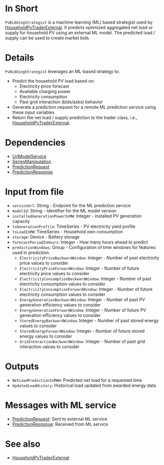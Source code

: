 # In Short

`PvBiddingStrategist` is a machine learning (ML) based strategist used by [HouseholdPvTraderExternal](../Agents/HouseholdPvTraderExternal.md).
It predicts optimized aggregated net load or supply for household PV using an external ML model.
The predicted load / supply can be used to create market bids.

# Details

`PvBiddingStrategist` leverages an ML-based strategy to:

- Predict the household PV load based on:
    - Electricity price forecast
    - Available charging power
    - Electricity consumption
    - Past grid interaction (bids/asks) behavior
- Generate a prediction request for a remote ML prediction service using these input variables
- Return the net load / supply prediction to the trader class, i.e., [HouseholdPvTraderExternal](../Agents/HouseholdPvTraderExternal.md).

# Dependencies

* [UrlModelService](../Util/UrlModelService.md)
* [SeriesManipulation](../Util/SeriesManipulation.md)
* [PredictionRequest](../Comms/PredictionRequest.md)
* [PredictionResponse](../Comms/PredictionResponse.md)

# Input from file

* `serviceUrl`: String - Endpoint for the ML prediction service
* `modelId`: String - Identifier for the ML model version
* `installedGenerationPowerInMW`: Integer - installed PV generation capacity
* `tsGenerationProfile`: TimeSeries - PV electricity yield profile
* `tsLoadInMW`: TimeSeries - Household own consumption 
* `storage`: Device - Battery storage
* `forecastPeriodInHours`: Integer - How many hours ahead to predict
* `predictionWindows`: Group - Configuration of time windows for features used in prediction:
    * `ElectricityPriceBackwardWindow`: Integer - Number of past electricity price values to consider
    * `ElectricityPriceForwardWindow`: Integer - Number of future electricity price values to consider
    * `ElectricityConsumptionBackwardWindow`: Integer - Number of past electricity consumption values to consider
    * `ElectricityConsumptionForwardWindow`: Integer - Number of future electricity consumption values to consider
    * `EnergyGenerationBackwardWindow`: Integer - Number of past PV generation efficiency values to consider
    * `EnergyGenerationForwardWindow`: Integer - Number of future PV generation efficiency values to consider
    * `StoredEnergyBackwardWindow`: Integer - Number of past stored energy values to consider
    * `StoredEnergyForwardWindow`: Integer - Number of future stored energy values to consider
    * `GridInteractionBackwardWindow`: Integer - Number of past grid interaction values to consider

# Outputs

* `NetLoadPredictionInMWH`: Predicted net load for a requested time
* `UpdatedLoadHistory`: Historical load updated from awarded energy data

# Messages with ML service

* [PredictionRequest](../Comms/PredictionRequest.md): Sent to external ML service
* [PredictionResponse](../Comms/PredictionResponse.md): Received from ML service

# See also

* [HouseholdPvTraderExternal](../Agents/HouseholdPvTraderExternal.md)
